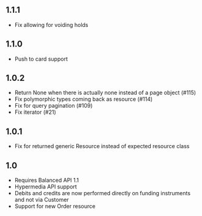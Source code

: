 ## 1.1.1

* Fix allowing for voiding holds

## 1.1.0

* Push to card support

## 1.0.2

* Return None when there is actually none instead of a page object (#115)
* Fix polymorphic types coming back as resource (#114)
* Fix for query pagination (#109)
* Fix iterator (#21)


## 1.0.1

* Fix for returned generic Resource instead of expected resource class


## 1.0

* Requires Balanced API 1.1
* Hypermedia API support
* Debits and credits are now performed directly on funding instruments and not via Customer
* Support for new Order resource